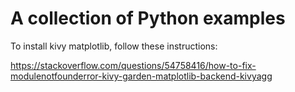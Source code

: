 # A collection of Python examples

To install kivy matplotlib, follow these instructions:

https://stackoverflow.com/questions/54758416/how-to-fix-modulenotfounderror-kivy-garden-matplotlib-backend-kivyagg
